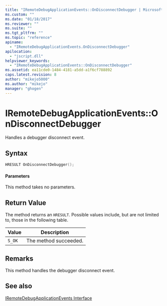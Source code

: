 ```yaml
---
title: "IRemoteDebugApplicationEvents::OnDisconnectDebugger | Microsoft Docs"
ms.custom: ""
ms.date: "01/18/2017"
ms.reviewer: ""
ms.suite: ""
ms.tgt_pltfrm: ""
ms.topic: "reference"
apiname: 
  - "IRemoteDebugApplicationEvents.OnDisconnectDebugger"
apilocation: 
  - "jscript.dll"
helpviewer_keywords: 
  - "IRemoteDebugApplicationEvents::OnDisconnectDebugger"
ms.assetid: ea11cde0-1484-4181-a5dd-a1f6cf788892
caps.latest.revision: 8
author: "mikejo5000"
ms.author: "mikejo"
manager: "ghogen"
---
```

# IRemoteDebugApplicationEvents::OnDisconnectDebugger
Handles a debugger disconnect event.  
  
## Syntax  
  
```cpp
HRESULT OnDisconnectDebugger();  
```  
  
#### Parameters  
 This method takes no parameters.  
  
## Return Value  
 The method returns an `HRESULT`. Possible values include, but are not limited to, those in the following table.  
  
|Value|Description|  
|-----------|-----------------|  
|`S_OK`|The method succeeded.|  
  
## Remarks  
 This method handles the debugger disconnect event.  
  
## See also  
 [IRemoteDebugApplicationEvents Interface](../../winscript/reference/iremotedebugapplicationevents-interface.md)